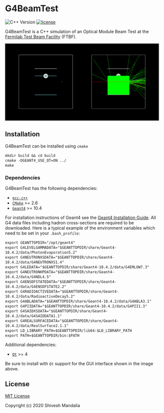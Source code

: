 # G4BeamTest

![C++ Version](https://img.shields.io/badge/c++-98+-green.svg)
[![license](https://img.shields.io/github/license/ShiveshM/G4BeamTest 'license')](https://github.com/ShiveshM/G4BeamTest/blob/master/LICENSE)

G4BeamTest is a C++ simulation of an Optical Module Beam Test at the [Fermilab
Test Beam Facility](https://ftbf.fnal.gov/) (FTBF).

![G4BeamTest Logo](logo.png)

## Installation
G4BeamTest can be installed using `cmake`
```
mkdir build && cd build
cmake -DGEANT4_USE_QT=ON ../
make
```

### Dependencies

G4BeamTest has the following dependencies:
* [`gcc-c++`](https://gcc.gnu.org/)
* [`CMake`](https://cmake.org/) >= 2.6
* [`Geant4`](https://geant4.web.cern.ch/) >= 10.4

For installation instructions of Geant4 see the [Geant4
Installation
Guide](https://geant4-userdoc.web.cern.ch/geant4-userdoc/UsersGuides/InstallationGuide/html/).
All G4 data files including hadron cross-sections are required to be
downloaded. Here is a typical example of the environment variables which need
to be set in your `.bash_profile`:
```
export GEANTTOPDIR="/opt/geant4"
export G4LEVELGAMMADATA="$GEANTTOPDIR/share/Geant4-10.4.2/data/PhotonEvaporation5.2"
export G4NEUTRONXSDATA="$GEANTTOPDIR/share/Geant4-10.4.2/data/G4NEUTRONXS1.4"
export G4LEDATA="$GEANTTOPDIR/share/Geant4-10.4.2/data/G4EMLOW7.3"
export G4NEUTRONHPDATA="$GEANTTOPDIR/share/Geant4-10.4.2/data/G4NDL4.5"
export G4ENSDFSTATEDATA="$GEANTTOPDIR/share/Geant4-10.4.2/data/G4ENSDFSTATE2.2"
export G4RADIOACTIVEDATA="$GEANTTOPDIR/share/Geant4-10.4.2/data/RadioactiveDecay5.2"
export G4ABLADATA="$GEANTTOPDIR/share/Geant4-10.4.2/data/G4ABLA3.1"
export G4PIIDATA="$GEANTTOPDIR/share/Geant4-10.4.2/data/G4PII1.3"
export G4SAIDXSDATA="$GEANTTOPDIR/share/Geant4-10.4.2/data/G4SAIDDATA1.1"
export G4REALSURFACEDATA="$GEANTTOPDIR/share/Geant4-10.4.2/data/RealSurface2.1.1"
export LD_LIBRARY_PATH=$GEANTTOPDIR/lib64:$LD_LIBRARY_PATH
export PATH=$GEANTTOPDIR/bin:$PATH
```

Additional dependencies:
* [`Qt`](https://www.qt.io/) >= 4

Be sure to install with `Qt` support for the GUI interface shown in the
image above.

## License

[MIT License](LICENSE)

Copyright (c) 2020 Shivesh Mandalia
